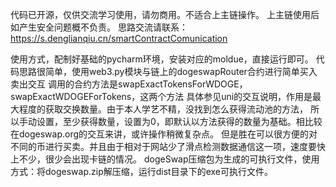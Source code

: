 代码已开源，仅供交流学习使用，请勿商用。不适合上主链操作。
上主链使用后如产生安全问题概不负责。
思路交流请联系：https://s.denglianqiu.cn/smartContractComunication

使用方式，配制好基础的pycharm环境，安装对应的moldue，直接运行即可。
代码思路很简单，使用web3.py模块与链上的dogeswapRouter合约进行简单买入卖出交互
调用的合约方法是swapExactTokensForWDOGE，swapExactWDOGEForTokens，这两个方法
具体参见uni的交互说明，作用是最大程度的获取交换数量。由于本人学艺不精，没找到怎么获得流动池的方法，
所以手动设置，至少获得数量，设置为0，即默认以方法获得的数量为基础。相比较在dogeswap.org的交互来讲，或许操作稍微复杂点。
但是胜在可以很方便的对不同的币进行买卖。并且由于相对于网站少了滑点检测数据通信这一项，速度要快上不少，很少会出现卡链的情况。
dogeSwap压缩包为生成的可执行文件，使用方式：将dogeswap.zip解压缩，运行dist目录下的exe可执行文件。